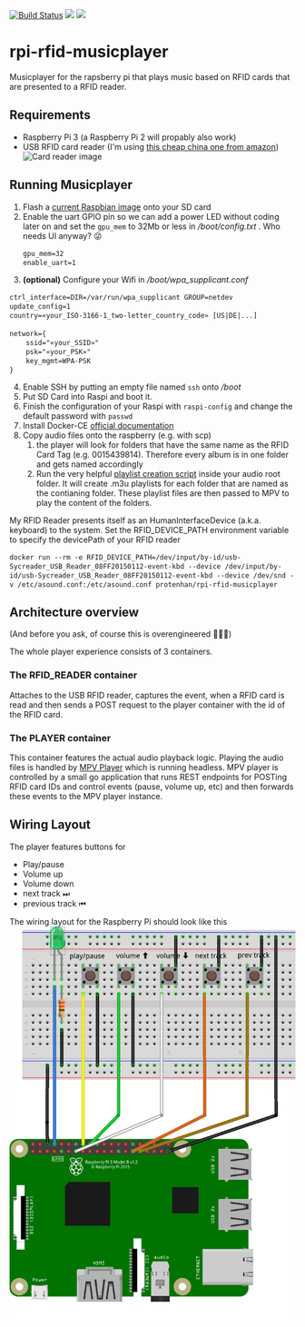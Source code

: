 [![Build Status](https://travis-ci.org/protenhan/rpi-rfid-musicplayer.svg?branch=master)](https://travis-ci.org/protenhan/rpi-rfid-musicplayer)
[![](https://images.microbadger.com/badges/image/protenhan/rpi-rfid-musicplayer.svg)](https://microbadger.com/images/protenhan/rpi-rfid-musicplayer "Get your own image badge on microbadger.com")
[![](https://images.microbadger.com/badges/version/protenhan/rpi-rfid-musicplayer.svg)](https://microbadger.com/images/protenhan/rpi-rfid-musicplayer "Get your own version badge on microbadger.com")

# rpi-rfid-musicplayer
Musicplayer for the rapsberry pi that plays music based on RFID cards that are presented to a RFID reader.

## Requirements

* Raspberry Pi 3 (a Raspberry Pi 2 will propably also work)
* USB RFID card reader (I'm using [this cheap china one from amazon](https://www.amazon.de/gp/product/B00HSDOTTU/ref=oh_aui_detailpage_o02_s00?ie=UTF8&psc=1))
                       ![Card reader image](https://images-na.ssl-images-amazon.com/images/I/51GC53JXfPL._SX425_.jpg)

## Running Musicplayer

1. Flash a [current Raspbian image](https://www.raspberrypi.org/downloads/raspbian/) onto your SD card
2. Enable the uart GPIO pin so we can add a power LED without coding later on and set the `gpu_mem` to 32Mb or less in */boot/config.txt* . Who needs UI anyway? 😜 
    ```
    gpu_mem=32
    enable_uart=1
    ```
3. **(optional)** Configure your Wifi in */boot/wpa_supplicant.conf* 
```
ctrl_interface=DIR=/var/run/wpa_supplicant GROUP=netdev
update_config=1
country=«your_ISO-3166-1_two-letter_country_code» [US|DE|...]

network={
    ssid="«your_SSID»"
    psk="«your_PSK»"
    key_mgmt=WPA-PSK
}
```
4. Enable SSH by putting an empty file named `ssh` onto */boot*
5. Put SD Card into Raspi and boot it. 
6. Finish the configuration of your Raspi with `raspi-config` and change the default password with `passwd`
7. Install Docker-CE [official documentation](https://docs.docker.com/install/linux/docker-ce/debian/)
8. Copy audio files onto the raspberry (e.g. with scp)
    1. the player will look for folders that have the same name as the RFID Card Tag (e.g. 0015439814). Therefore every album is in one folder and gets named accordingly
    2. Run the very helpful [playlist creation script](https://gist.github.com/scarlson/944860) inside your audio root folder. It will create .m3u playlists for each folder that are named as the contianing folder. These playlist files are then passed to MPV to play the content of the folders.

My RFID Reader presents itself as an HumanInterfaceDevice (a.k.a. keyboard) to the system. Set the RFID_DEVICE_PATH environment variable to specify the devicePath of your RFID reader  

```
docker run --rm -e RFID_DEVICE_PATH=/dev/input/by-id/usb-Sycreader_USB_Reader_08FF20150112-event-kbd --device /dev/input/by-id/usb-Sycreader_USB_Reader_08FF20150112-event-kbd --device /dev/snd -v /etc/asound.conf:/etc/asound.conf protenhan/rpi-rfid-musicplayer
```


## Architecture overview
(And before you ask, of course this is overengineered 👨🏻‍💻)

The whole player experience consists of 3 containers. 

### The RFID_READER container 
Attaches to the USB RFID reader, captures the event, when a RFID card is read and then sends a POST request to the player container with the id of the RFID card.

### The PLAYER container
This container features the actual audio playback logic. Playing the audio files is handled by [MPV Player](https://mpv.io) which is running headless. MPV player is controlled by a small go application that runs REST endpoints for POSTing RFID card IDs and control events (pause, volume up, etc) and then forwards these events to the MPV player instance. 

## Wiring Layout

The player features buttons for 
* Play/pause
* Volume up
* Volume down
* next track ⏭
* previous track ⏮

The wiring layout for the Raspberry Pi should look like this ![Breadbord layout](docs/img/rfid_player_wiring_bb.png)